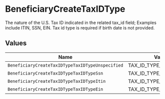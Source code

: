 # BeneficiaryCreateTaxIDType

The nature of the U.S. Tax ID indicated in the related tax_id field; Examples include ITIN, SSN, EIN. Tax id type is required if birth date is not provided.


## Values

| Name                                             | Value                                            |
| ------------------------------------------------ | ------------------------------------------------ |
| `BeneficiaryCreateTaxIDTypeTaxIDTypeUnspecified` | TAX_ID_TYPE_UNSPECIFIED                          |
| `BeneficiaryCreateTaxIDTypeTaxIDTypeSsn`         | TAX_ID_TYPE_SSN                                  |
| `BeneficiaryCreateTaxIDTypeTaxIDTypeItin`        | TAX_ID_TYPE_ITIN                                 |
| `BeneficiaryCreateTaxIDTypeTaxIDTypeEin`         | TAX_ID_TYPE_EIN                                  |